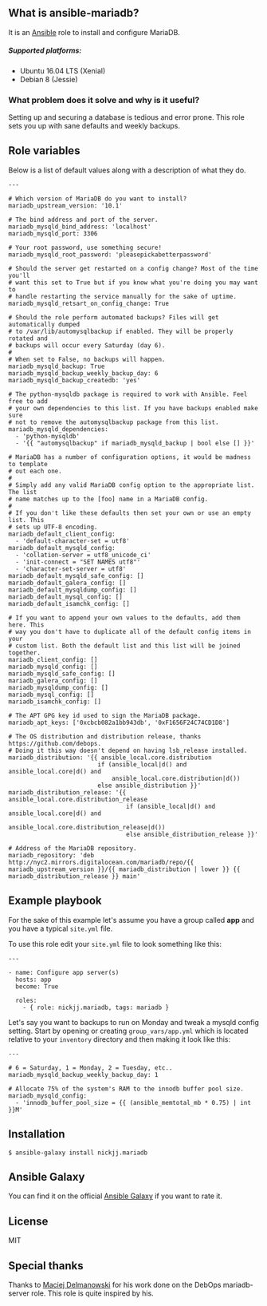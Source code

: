 ## What is ansible-mariadb?

It is an [Ansible](http://www.ansible.com/home) role to install and configure
MariaDB.

##### Supported platforms:

- Ubuntu 16.04 LTS (Xenial)
- Debian 8 (Jessie)

### What problem does it solve and why is it useful?

Setting up and securing a database is tedious and error prone. This role sets
you up with sane defaults and weekly backups.

## Role variables

Below is a list of default values along with a description of what they do.

```
---

# Which version of MariaDB do you want to install?
mariadb_upstream_version: '10.1'

# The bind address and port of the server.
mariadb_mysqld_bind_address: 'localhost'
mariadb_mysqld_port: 3306

# Your root password, use something secure!
mariadb_mysqld_root_password: 'pleasepickabetterpassword'

# Should the server get restarted on a config change? Most of the time you'll
# want this set to True but if you know what you're doing you may want to
# handle restarting the service manually for the sake of uptime.
mariadb_mysqld_retsart_on_config_change: True

# Should the role perform automated backups? Files will get automatically dumped
# to /var/lib/automysqlbackup if enabled. They will be properly rotated and
# backups will occur every Saturday (day 6).
#
# When set to False, no backups will happen.
mariadb_mysqld_backup: True
mariadb_mysqld_backup_weekly_backup_day: 6
mariadb_mysqld_backup_createdb: 'yes'

# The python-mysqldb package is required to work with Ansible. Feel free to add
# your own dependencies to this list. If you have backups enabled make sure
# not to remove the automysqlbackup package from this list.
mariadb_mysqld_dependencies:
  - 'python-mysqldb'
  - '{{ "automysqlbackup" if mariadb_mysqld_backup | bool else [] }}'

# MariaDB has a number of configuration options, it would be madness to template
# out each one.
#
# Simply add any valid MariaDB config option to the appropriate list. The list
# name matches up to the [foo] name in a MariaDB config.
#
# If you don't like these defaults then set your own or use an empty list. This
# sets up UTF-8 encoding.
mariadb_default_client_config:
  - 'default-character-set = utf8'
mariadb_default_mysqld_config:
  - 'collation-server = utf8_unicode_ci'
  - 'init-connect = "SET NAMES utf8"'
  - 'character-set-server = utf8'
mariadb_default_mysqld_safe_config: []
mariadb_default_galera_config: []
mariadb_default_mysqldump_config: []
mariadb_default_mysql_config: []
mariadb_default_isamchk_config: []

# If you want to append your own values to the defaults, add them here. This
# way you don't have to duplicate all of the default config items in your
# custom list. Both the default list and this list will be joined together.
mariadb_client_config: []
mariadb_mysqld_config: []
mariadb_mysqld_safe_config: []
mariadb_galera_config: []
mariadb_mysqldump_config: []
mariadb_mysql_config: []
mariadb_isamchk_config: []

# The APT GPG key id used to sign the MariaDB package.
mariadb_apt_keys: ['0xcbcb082a1bb943db', '0xF1656F24C74CD1D8']

# The OS distribution and distribution release, thanks https://github.com/debops.
# Doing it this way doesn't depend on having lsb_release installed.
mariadb_distribution: '{{ ansible_local.core.distribution
                         if (ansible_local|d() and ansible_local.core|d() and
                             ansible_local.core.distribution|d())
                         else ansible_distribution }}'
mariadb_distribution_release: '{{ ansible_local.core.distribution_release
                                 if (ansible_local|d() and ansible_local.core|d() and
                                     ansible_local.core.distribution_release|d())
                                 else ansible_distribution_release }}'

# Address of the MariaDB repository.
mariadb_repository: 'deb http://nyc2.mirrors.digitalocean.com/mariadb/repo/{{ mariadb_upstream_version }}/{{ mariadb_distribution | lower }} {{ mariadb_distribution_release }} main'
```

## Example playbook

For the sake of this example let's assume you have a group called **app** and
you have a typical `site.yml` file.

To use this role edit your `site.yml` file to look something like this:

```
---

- name: Configure app server(s)
  hosts: app
  become: True

  roles:
    - { role: nickjj.mariadb, tags: mariadb }
```

Let's say you want to backups to run on Monday and tweak a mysqld config setting.
Start by opening or creating `group_vars/app.yml` which is located relative to
your `inventory` directory and then making it look like this:

```
---

# 6 = Saturday, 1 = Monday, 2 = Tuesday, etc..
mariadb_mysqld_backup_weekly_backup_day: 1

# Allocate 75% of the system's RAM to the innodb buffer pool size.
mariadb_mysqld_config:
  - 'innodb_buffer_pool_size = {{ (ansible_memtotal_mb * 0.75) | int }}M'
```

## Installation

`$ ansible-galaxy install nickjj.mariadb`

## Ansible Galaxy

You can find it on the official
[Ansible Galaxy](https://galaxy.ansible.com/nickjj/mariadb/) if you want to
rate it.

## License

MIT

## Special thanks

Thanks to [Maciej Delmanowski](https://twitter.com/drybjed) for his work done
on the DebOps mariadb-server role. This role is quite inspired by his.
